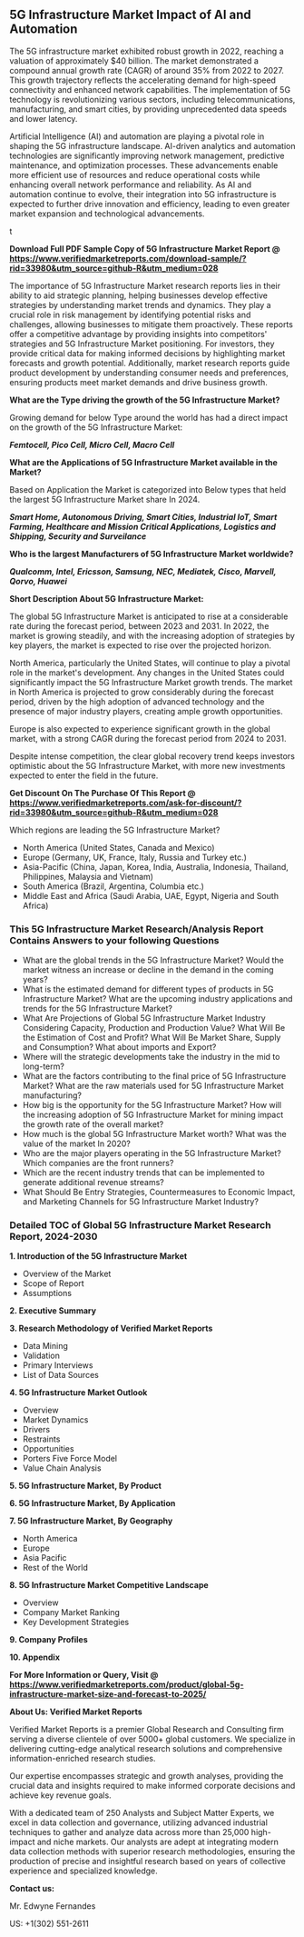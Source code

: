 <h2>5G Infrastructure Market Impact of AI and Automation</h2><p>The 5G infrastructure market exhibited robust growth in 2022, reaching a valuation of approximately $40 billion. The market demonstrated a compound annual growth rate (CAGR) of around 35% from 2022 to 2027. This growth trajectory reflects the accelerating demand for high-speed connectivity and enhanced network capabilities. The implementation of 5G technology is revolutionizing various sectors, including telecommunications, manufacturing, and smart cities, by providing unprecedented data speeds and lower latency.</p><p>Artificial Intelligence (AI) and automation are playing a pivotal role in shaping the 5G infrastructure landscape. AI-driven analytics and automation technologies are significantly improving network management, predictive maintenance, and optimization processes. These advancements enable more efficient use of resources and reduce operational costs while enhancing overall network performance and reliability. As AI and automation continue to evolve, their integration into 5G infrastructure is expected to further drive innovation and efficiency, leading to even greater market expansion and technological advancements.</p>t</p><p id="" class=""><strong>Download Full PDF Sample Copy of 5G Infrastructure Market Report @ <a href="https://www.verifiedmarketreports.com/download-sample/?rid=33980&utm_source=github-R&utm_medium=028" target="_blank">https://www.verifiedmarketreports.com/download-sample/?rid=33980&utm_source=github-R&utm_medium=028</a></strong></p><p>The importance of&nbsp;5G Infrastructure Market research reports lies in their ability to aid strategic planning, helping businesses develop effective strategies by understanding market trends and dynamics. They play a crucial role in risk management by identifying potential risks and challenges, allowing businesses to mitigate them proactively. These reports offer a competitive advantage by providing insights into competitors' strategies and 5G Infrastructure Market positioning. For investors, they provide critical data for making informed decisions by highlighting market forecasts and growth potential. Additionally, market research reports guide product development by understanding consumer needs and preferences, ensuring products meet market demands and drive business growth.</p><p><strong>What are the&nbsp;Type driving the growth of the 5G Infrastructure Market?</strong></p><p id="" class="">Growing demand for below Type around the world has had a direct impact on the growth of the 5G Infrastructure Market:</p><em><strong>Femtocell, Pico Cell, Micro Cell, Macro Cell</strong></em></p><strong>What are the&nbsp;Applications&nbsp;of 5G Infrastructure Market available in the Market?</strong></p><p id="" class="">Based on Application the Market is categorized into Below types that held the largest 5G Infrastructure Market share In 2024.</p><em><strong>Smart Home, Autonomous Driving, Smart Cities, Industrial IoT, Smart Farming, Healthcare and Mission Critical Applications, Logistics and Shipping, Security and Surveilance</strong></em></p><strong>Who is the largest Manufacturers of 5G Infrastructure Market worldwide?</strong></p><p><em><strong>Qualcomm, Intel, Ericsson, Samsung, NEC, Mediatek, Cisco, Marvell, Qorvo, Huawei </strong></em></p><p id="" class=""><strong>Short Description About 5G Infrastructure Market:</strong></p><p>The global 5G Infrastructure Market is anticipated to rise at a considerable rate during the forecast period, between 2023 and 2031. In 2022, the market is growing steadily, and with the increasing adoption of strategies by key players, the market is expected to rise over the projected horizon.</p><p>North America, particularly the United States, will continue to play a pivotal role in the market's development. Any changes in the United States could significantly impact the 5G Infrastructure Market growth trends. The market in North America is projected to grow considerably during the forecast period, driven by the high adoption of advanced technology and the presence of major industry players, creating ample growth opportunities.</p><p>Europe is also expected to experience significant growth in the global market, with a strong CAGR during the forecast period from 2024 to 2031.</p><p>Despite intense competition, the clear global recovery trend keeps investors optimistic about the 5G Infrastructure Market, with more new investments expected to enter the field in the future.</p><p id="" class=""><strong>Get Discount On The Purchase Of This Report @ <a href="https://www.verifiedmarketreports.com/ask-for-discount/?rid=33980&utm_source=github-R&utm_medium=028" target="_blank">https://www.verifiedmarketreports.com/ask-for-discount/?rid=33980&utm_source=github-R&utm_medium=028</a></strong></p>Which regions are leading the 5G Infrastructure Market?</p><ul><li>North America (United States, Canada and Mexico)</li><li>Europe (Germany, UK, France, Italy, Russia and Turkey etc.)</li><li>Asia-Pacific (China, Japan, Korea, India, Australia, Indonesia, Thailand, Philippines, Malaysia and Vietnam)</li><li>South America (Brazil, Argentina, Columbia etc.)</li><li>Middle East and Africa (Saudi Arabia, UAE, Egypt, Nigeria and South Africa)</li></ul><h3 id="" class="">This 5G Infrastructure Market Research/Analysis Report Contains Answers to your following Questions</h3><ul><li>What are the global trends in the 5G Infrastructure Market? Would the market witness an increase or decline in the demand in the coming years?</li><li>What is the estimated demand for different types of products in 5G Infrastructure Market? What are the upcoming industry applications and trends for the 5G Infrastructure Market?</li><li>What Are Projections of Global 5G Infrastructure Market Industry Considering Capacity, Production and Production Value? What Will Be the Estimation of Cost and Profit? What Will Be Market Share, Supply and Consumption? What about imports and Export?</li><li>Where will the strategic developments take the industry in the mid to long-term?</li><li>What are the factors contributing to the final price of 5G Infrastructure Market? What are the raw materials used for 5G Infrastructure Market manufacturing?</li><li>How big is the opportunity for the 5G Infrastructure Market? How will the increasing adoption of 5G Infrastructure Market for mining impact the growth rate of the overall market?</li><li>How much is the global 5G Infrastructure Market worth? What was the value of the market In 2020?</li><li>Who are the major players operating in the 5G Infrastructure Market? Which companies are the front runners?</li><li>Which are the recent industry trends that can be implemented to generate additional revenue streams?</li><li>What Should Be Entry Strategies, Countermeasures to Economic Impact, and Marketing Channels for 5G Infrastructure Market Industry?</li></ul><h3 id="" class="">Detailed TOC of Global 5G Infrastructure Market Research Report, 2024-2030</h3><p id="" class=""><strong>1. Introduction of the 5G Infrastructure Market</strong></p><ul><li>Overview of the Market</li><li>Scope of Report</li><li>Assumptions</li></ul><p id="" class=""><strong>2. Executive Summary</strong></p><p id="" class=""><strong>3. Research Methodology of Verified Market Reports</strong></p><ul><li>Data Mining</li><li>Validation</li><li>Primary Interviews</li><li>List of Data Sources</li></ul><p id="" class=""><strong>4. 5G Infrastructure Market Outlook</strong></p><ul><li>Overview</li><li>Market Dynamics</li><li>Drivers</li><li>Restraints</li><li>Opportunities</li><li>Porters Five Force Model</li><li>Value Chain Analysis</li></ul><p id="" class=""><strong>5. 5G Infrastructure Market, By Product</strong></p><p id="" class=""><strong>6. 5G Infrastructure Market, By Application</strong></p><p id="" class=""><strong>7. 5G Infrastructure Market, By Geography</strong></p><ul><li>North America</li><li>Europe</li><li>Asia Pacific</li><li>Rest of the World</li></ul><p id="" class=""><strong>8. 5G Infrastructure Market Competitive Landscape</strong></p><ul><li>Overview</li><li>Company Market Ranking</li><li>Key Development Strategies</li></ul><p id="" class=""><strong>9. Company Profiles</strong></p><p id="" class=""><strong>10. Appendix</strong></p><p id="" class=""><strong>For More Information or Query, Visit @ <a href="https://www.verifiedmarketreports.com/product/global-5g-infrastructure-market-size-and-forecast-to-2025/" target="_blank">https://www.verifiedmarketreports.com/product/global-5g-infrastructure-market-size-and-forecast-to-2025/</a></strong></p><p id="" class=""><strong>About Us: Verified Market Reports</strong></p><p id="" class="">Verified Market Reports is a premier Global Research and Consulting firm serving a diverse clientele of over 5000+ global customers. We specialize in delivering cutting-edge analytical research solutions and comprehensive information-enriched research studies.</p><p id="" class="">Our expertise encompasses strategic and growth analyses, providing the crucial data and insights required to make informed corporate decisions and achieve key revenue goals.</p><p id="" class="">With a dedicated team of 250 Analysts and Subject Matter Experts, we excel in data collection and governance, utilizing advanced industrial techniques to gather and analyze data across more than 25,000 high-impact and niche markets. Our analysts are adept at integrating modern data collection methods with superior research methodologies, ensuring the production of precise and insightful research based on years of collective experience and specialized knowledge.</p><p id="" class=""><strong>Contact us:</strong></p><p id="" class="">Mr. Edwyne Fernandes</p><p id="" class="">US: +1(302) 551-2611</p>